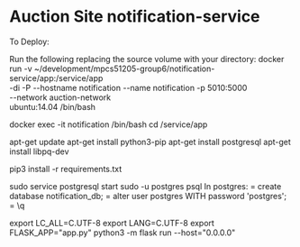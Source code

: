 # Auction Site notification-service

To Deploy: 

Run the following replacing the source volume with your directory:
docker run  -v ~/development/mpcs51205-group6/notification-service/app:/service/app \
    -di -P --hostname notification --name notification -p 5010:5000 \
    --network auction-network \
    ubuntu:14.04 /bin/bash 

docker exec -it notification /bin/bash
cd /service/app

apt-get update
apt-get install python3-pip
apt-get install postgresql
apt-get install libpq-dev

pip3 install -r requirements.txt

sudo service postgresql start
sudo -u postgres psql
In postgres:
= create database notification_db;
= alter user postgres WITH password 'postgres'; 
= \q

export LC_ALL=C.UTF-8
export LANG=C.UTF-8
export FLASK_APP="app.py"
python3 -m flask run --host="0.0.0.0"



